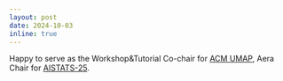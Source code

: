 ```yaml
---
layout: post
date: 2024-10-03
inline: true
---
```


Happy to serve as the Workshop&Tutorial Co-chair for <a href="https://www.um.org/umap2025/organizers/" target="blank">ACM UMAP</a>, Aera Chair for <a href="https://aistats.org/aistats2025/" target="blank">AISTATS-25</a>.







